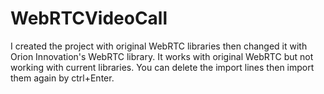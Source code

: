 # WebRTCVideoCall
I created the project with original WebRTC libraries then changed it with Orion Innovation's WebRTC library. It works with original WebRTC but not working with current libraries. You can delete the import lines then import them again by ctrl+Enter.
